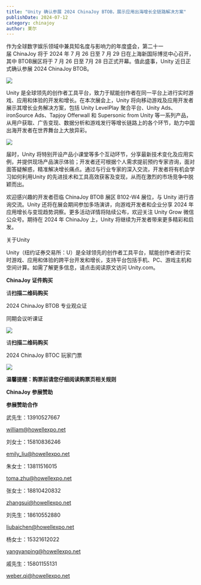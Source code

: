 ```yaml
---
title: "Unity 确认参展 2024 ChinaJoy BTOB，展示应用出海增长全链路解决方案"
publishDate: 2024-07-12
category: chinajoy
author: 莱尔
---
```


作为全球数字娱乐领域中兼具知名度与影响力的年度盛会，第二十一届 ChinaJoy 将于 2024 年 7 月 26 日至 7 月 29 日在上海新国际博览中心召开，其中 BTOB展区将于 7 月 26 日至 7月 28 日正式开幕。值此盛事，Unity 近日正式确认参展 2024 ChinaJoy BTOB。

![](https://ec-net-1251389766.cos.ap-shanghai.myqcloud.com/wp-content/uploads/2024/07/20240712224532813.png)

Unity 是全球领先的创作者工具平台，致力于赋能创作者在同一平台上进行实时游戏、应用和体验的开发和增长。在本次展会上，Unity 将向移动游戏及应用开发者展示其增长业务解决方案，包括 Unity LevelPlay 聚合平台、Unity Ads、ironSource Ads、Tapjoy Offerwall 和 Supersonic from Unity 等一系列产品，从用户获取、广告变现、数据分析和游戏发行等增长链路上的各个环节，助力中国出海开发者在世界舞台上大放异彩。

![](https://ec-net-1251389766.cos.ap-shanghai.myqcloud.com/wp-content/uploads/2024/07/20240712224535965.png)

届时，Unity 将特别开设产品小课堂等多个互动环节，分享最新技术变化及应用实例，并提供现场产品演示体验；开发者还可根据个人需求提前预约专家咨询，面对面答疑解惑，精准解决增长痛点。通过与行业专家的深入交流，开发者将有机会学习如何利用Unity 的先进技术和工具高效获客及变现，从而在激烈的市场竞争中脱颖而出。

欢迎感兴趣的开发者莅临 ChinaJoy BTOB 展区 B102-W4 展位，与 Unity 进行咨询交流。Unity 还将在展会期间参加多场演讲，向游戏开发者和企业分享 2024 年应用增长与变现趋势洞察。更多活动详情将陆续公布，欢迎关注 Unity Grow 微信公众号。期待在 2024 年 ChinaJoy 上，Unity 将继续为开发者带来更多精彩和启发。

关于Unity

Unity（纽约证券交易所：U）是全球领先的创作者工具平台，赋能创作者进行实时游戏、应用和体验的跨平台开发和增长，支持平台包括手机、PC、游戏主机和空间计算。如需了解更多信息，请点击阅读原文访问 Unity.com。

**ChinaJoy** **证件购买**

  
请**扫描二维码购买**

2024 ChinaJoy BTOB 专业观众证

同期会议听课证

![](https://ec-net-1251389766.cos.ap-shanghai.myqcloud.com/wp-content/uploads/2024/07/20240712224537567.png)

请**扫描二维码购买**

2024 ChinaJoy BTOC 玩家门票

![](https://ec-net-1251389766.cos.ap-shanghai.myqcloud.com/wp-content/uploads/2024/07/20240712224541465.png)

**温馨提醒：购票前请您仔细阅读购票页相关规则**

**ChinaJoy** **参展赞助**

**参展赞助合作**

武先生：13910527667

[william@howellexpo.net](mailto:william@howellexpo.net)

刘女士：15810836246

[emily\_liu@howellexpo.net](mailto:emily_liu@howellexpo.net)

朱女士：13811516015

[toma.zhu@howellexpo.net](mailto:toma.zhu@howellexpo.net)

张女士：18810420832

[zhangsui@howellexpo.net](mailto:zhangsui@howellexpo.net)

刘先生：18610552880

[liubaichen@howellexpo.net](mailto:liubaichen@howellexpo.net)

杨女士：15321612022

[yangyanping@howellexpo.net](mailto:yangyanping@howellexpo.net)

戚先生：15801155131

weber.qi@howellexpo.net
